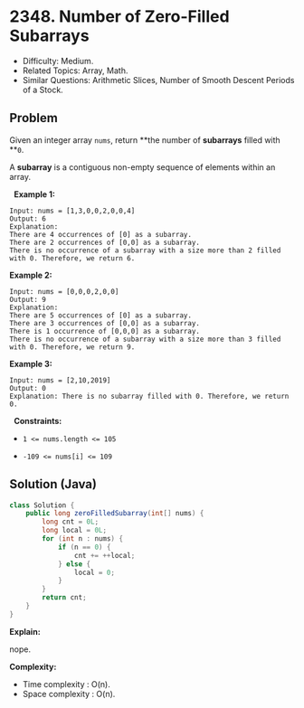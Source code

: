 # 2348. Number of Zero-Filled Subarrays

- Difficulty: Medium.
- Related Topics: Array, Math.
- Similar Questions: Arithmetic Slices, Number of Smooth Descent Periods of a Stock.

## Problem

Given an integer array ```nums```, return **the number of **subarrays** filled with **```0```.

A **subarray** is a contiguous non-empty sequence of elements within an array.

 
**Example 1:**

```
Input: nums = [1,3,0,0,2,0,0,4]
Output: 6
Explanation: 
There are 4 occurrences of [0] as a subarray.
There are 2 occurrences of [0,0] as a subarray.
There is no occurrence of a subarray with a size more than 2 filled with 0. Therefore, we return 6.
```

**Example 2:**

```
Input: nums = [0,0,0,2,0,0]
Output: 9
Explanation:
There are 5 occurrences of [0] as a subarray.
There are 3 occurrences of [0,0] as a subarray.
There is 1 occurrence of [0,0,0] as a subarray.
There is no occurrence of a subarray with a size more than 3 filled with 0. Therefore, we return 9.
```

**Example 3:**

```
Input: nums = [2,10,2019]
Output: 0
Explanation: There is no subarray filled with 0. Therefore, we return 0.
```

 
**Constraints:**


	
- ```1 <= nums.length <= 105```
	
- ```-109 <= nums[i] <= 109```



## Solution (Java)

```java
class Solution {
    public long zeroFilledSubarray(int[] nums) {
        long cnt = 0L;
        long local = 0L;
        for (int n : nums) {
            if (n == 0) {
                cnt += ++local;
            } else {
                local = 0;
            }
        }
        return cnt;
    }
}
```

**Explain:**

nope.

**Complexity:**

* Time complexity : O(n).
* Space complexity : O(n).
